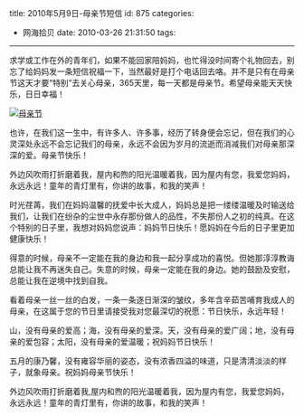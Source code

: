 title: 2010年5月9日-母亲节短信
id: 875
categories:
  - 网海拾贝
date: 2010-03-26 21:31:50
tags:
---

求学或工作在外的青年们，如果不能回家陪妈妈，也忙得没时间寄个礼物回去，别忘了给妈妈发一条短信祝福一下，当然最好是打个电话回去咯。并不是只有在母亲节这天才要“特别”去关心母亲，365天里，每一天都是母亲节。希望母亲能天天快乐，日日幸福！

[![](http://a.kainy.cn/201003/200954155422307.jpg "母亲节")<!--more-->](http://a.kainy.cn/201003/200954155422307.jpg)

也许，在我们这一生中，有许多人、许多事，经历了转身便会忘记，但在我们的心灵深处永远不会忘记我们的母亲，永远不会因为岁月的流逝而消减我们对母亲那深深的爱。母亲节快乐！

外边风吹雨打折磨着我，屋内和煦的阳光温暖着我，因为屋内有您，我爱您妈妈，永远永远！童年的青灯里有，你讲的故事，和我的笑声！

时光荏苒，我们在妈妈温馨的抚爱中长大成人，妈妈总是把一缕缕温暖及时输送给我们，让我们在纷杂的尘世中永存那份做人的品性，不失那份人之初的纯真。在这个特别的日子里，我想对妈妈您说声：妈妈节日快乐！愿妈妈在今后的日子里更加健康快乐！

得意的时候，母亲不一定能在我的身边和我一起分享成功的喜悦。但她那淳淳教诲总能让我不再迷失自己。失意的时候，母亲一定能在我的身边。她的鼓励及安慰，总能让我在逆境中找到自我。

看着母亲一丝一丝的白发，一条一条逐日渐深的皱纹，多年含辛茹苦哺育我成人的母亲，在这属于您的节日里请接受我对您最深切的祝愿：节日快乐，永远年轻！

山，没有母亲的爱高；海，没有母亲的爱深。天，没有母亲的爱广阔；地，没有母亲的爱包容；太阳，没有母亲的爱温暖；祝妈妈节日快乐！

五月的康乃馨，没有雍容华丽的姿态，没有浓香四溢的味道，只是清清淡淡的样子，就象母亲。祝妈妈母亲节快乐！

外边风吹雨打折磨着我,屋内和煦的阳光温暖着我，因为屋内有您，我爱您妈妈，永远永远！童年的青灯里有，你讲的故事，和我的笑声！